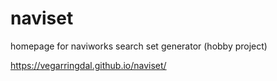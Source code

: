 # naviset
homepage for naviworks search set generator (hobby project)


 https://vegarringdal.github.io/naviset/
